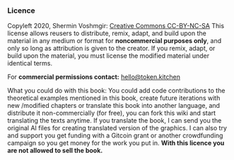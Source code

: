 ### Licence

Copyleft 2020, Shermin Voshmgir:
[Creative Commons CC-BY-NC-SA](https://creativecommons.org/licenses/by-nc-sa/4.0/)
This license allows reusers to distribute, remix, adapt, and build upon the material in any medium or format for **noncommercial purposes only**, and only so long as attribution is given to the creator. If you remix, adapt, or build upon the material, you must license the modified material under identical terms. 

For **commercial permissions contact:** hello@token.kitchen

What you could do with this book: You could add code contributions to the theoretical examples mentioned in this book, create future iterations with new /modified chapters or translate this book into another language, and distribute it non-commercially (for free), you can fork this wiki and start translating the texts anytime. If you translate the book, I can send you the original AI files for creating translated version of the graphics. I can also try and support you get funding with a Gitcoin grant or another crowdfunding campaign so you get money for the work you put in. **With this licence you are not allowed to sell the book.**